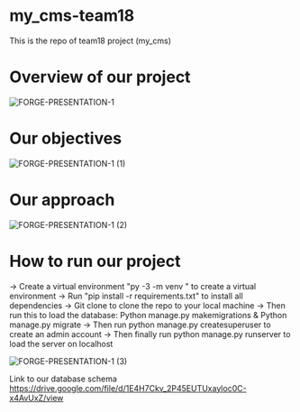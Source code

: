 # my_cms-team18
This is the repo of team18 project (my_cms)
# Overview of our project
![FORGE-PRESENTATION-1](https://user-images.githubusercontent.com/99877794/181842658-e05cc7dc-072b-4629-b44a-b260413ff532.png)

# Our objectives
![FORGE-PRESENTATION-1 (1)](https://user-images.githubusercontent.com/99877794/181843152-f28fb95d-b75a-444d-9f17-542c60abeebf.png)
# Our approach
![FORGE-PRESENTATION-1 (2)](https://user-images.githubusercontent.com/99877794/181843231-5869975c-1cb7-4439-9fcf-f0415d2e5217.png)
# How to run our project
-> Create a virtual environment "py -3 -m venv <virtual environment name>" to create a virtual environment
-> Run "pip install -r requirements.txt" to install all dependencies
-> Git clone <repo> to clone the repo to your local machine
-> Then run this to load the database:
      Python manage.py makemigrations
                &
      Python manage.py migrate
-> Then run python manage.py createsuperuser to create an admin account
-> Then finally run python manage.py runserver to load the server on localhost

![FORGE-PRESENTATION-1 (3)](https://user-images.githubusercontent.com/99877794/181843303-0098c9e7-8dca-4f9b-911a-8399bc2b656c.png)

Link to our database schema
https://drive.google.com/file/d/1E4H7Ckv_2P45EUTUxayloc0C-x4AvUxZ/view
